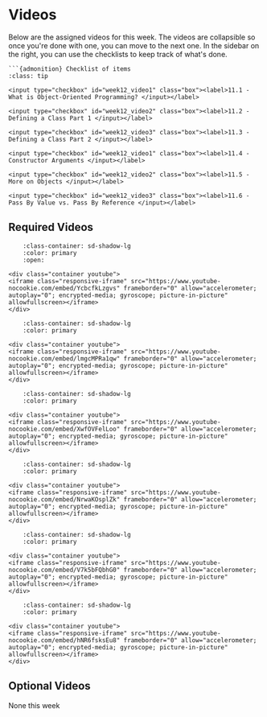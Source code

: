 # Videos

Below are the assigned videos for this week. 
The videos are collapsible so once you're done with one, you can move to the next one.
In the sidebar on the right, you can use the checklists to keep track of what's done.

````{margin}
```{admonition} Checklist of items
:class: tip

<input type="checkbox" id="week12_video1" class="box"><label>11.1 - What is Object-Oriented Programming? </input></label>

<input type="checkbox" id="week12_video2" class="box"><label>11.2 - Defining a Class Part 1 </input></label>

<input type="checkbox" id="week12_video3" class="box"><label>11.3 - Defining a Class Part 2 </input></label>

<input type="checkbox" id="week12_video1" class="box"><label>11.4 - Constructor Arguments </input></label>

<input type="checkbox" id="week12_video2" class="box"><label>11.5 - More on Objects </input></label>

<input type="checkbox" id="week12_video3" class="box"><label>11.6 - Pass By Value vs. Pass By Reference </input></label>

````

## Required Videos

```{dropdown} 11.1 - What is Object-Oriented Programming?
    :class-container: sd-shadow-lg
    :color: primary
    :open:

<div class="container youtube">
<iframe class="responsive-iframe" src="https://www.youtube-nocookie.com/embed/YcbcfkLzgvs" frameborder="0" allow="accelerometer; autoplay="0"; encrypted-media; gyroscope; picture-in-picture" allowfullscreen></iframe>
</div>
```

```{dropdown} 11.2 - Defining a Class Part 1
    :class-container: sd-shadow-lg
    :color: primary

<div class="container youtube">
<iframe class="responsive-iframe" src="https://www.youtube-nocookie.com/embed/lmgcMPRa1qw" frameborder="0" allow="accelerometer; autoplay="0"; encrypted-media; gyroscope; picture-in-picture" allowfullscreen></iframe>
</div>
```

```{dropdown} 11.3 - Defining a Class Part 2
    :class-container: sd-shadow-lg
    :color: primary

<div class="container youtube">
<iframe class="responsive-iframe" src="https://www.youtube-nocookie.com/embed/XwfOVFelLoo" frameborder="0" allow="accelerometer; autoplay="0"; encrypted-media; gyroscope; picture-in-picture" allowfullscreen></iframe>
</div>
```
```{dropdown} 11.4 - Constructor Arguments
    :class-container: sd-shadow-lg
    :color: primary

<div class="container youtube">
<iframe class="responsive-iframe" src="https://www.youtube-nocookie.com/embed/NrwaKOsplZk" frameborder="0" allow="accelerometer; autoplay="0"; encrypted-media; gyroscope; picture-in-picture" allowfullscreen></iframe>
</div>
```

```{dropdown} 11.5 - More on Objects
    :class-container: sd-shadow-lg
    :color: primary

<div class="container youtube">
<iframe class="responsive-iframe" src="https://www.youtube-nocookie.com/embed/V7k5bFQbhG0" frameborder="0" allow="accelerometer; autoplay="0"; encrypted-media; gyroscope; picture-in-picture" allowfullscreen></iframe>
</div>
```

```{dropdown} 11.6 - Pass By Value vs. Pass By Reference
    :class-container: sd-shadow-lg
    :color: primary

<div class="container youtube">
<iframe class="responsive-iframe" src="https://www.youtube-nocookie.com/embed/hNR6fsksEu8" frameborder="0" allow="accelerometer; autoplay="0"; encrypted-media; gyroscope; picture-in-picture" allowfullscreen></iframe>
</div>
```

## Optional Videos

None this week